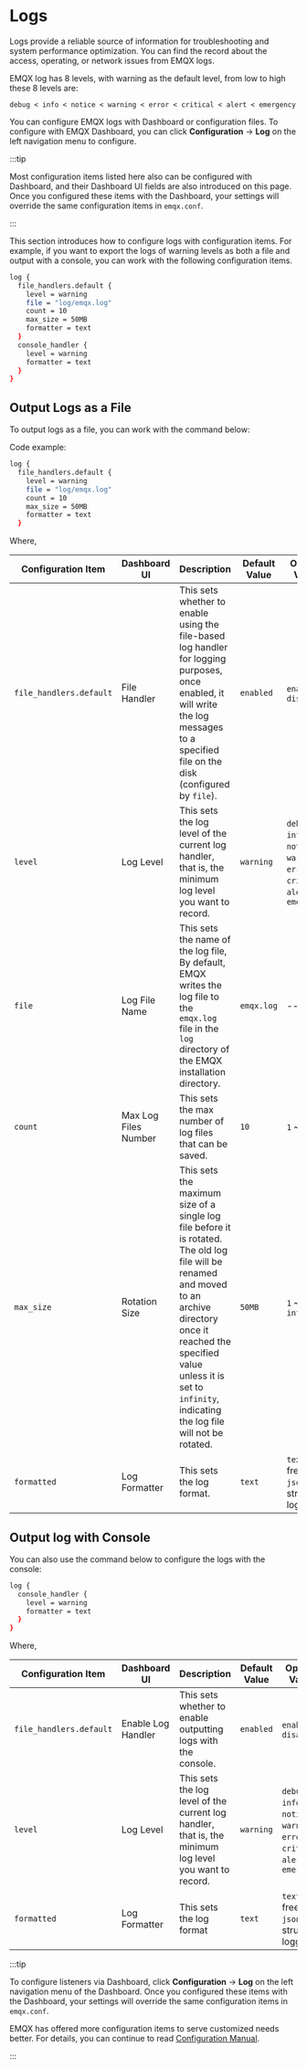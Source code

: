# Logs

Logs provide a reliable source of information for troubleshooting and system performance optimization. You can find the record about the access, operating, or network issues from EMQX logs.

EMQX log has 8 levels, with warning as the default level, from low to high these 8 levels are:

```
debug < info < notice < warning < error < critical < alert < emergency
```

<!-- for a more detailed description of each log level, see [Log and observability - Log](https://docs.emqx.com/en/enterprise/v5.0/observability/log.html). -->

You can configure EMQX logs with Dashboard or configuration files. To configure with EMQX Dashboard, you can click **Configuration** -> **Log** on the left navigation menu to configure. 

:::tip

Most configuration items listed here also can be configured with Dashboard, and their Dashboard UI fields are also introduced on this page. Once you configured these items with the Dashboard, your settings will override the same configuration items in `emqx.conf`.

:::

This section introduces how to configure logs with configuration items. For example, if you want to export the logs of warning levels as both a file and output with a console, you can work with the following configuration items. 

```bash
log {
  file_handlers.default {
    level = warning
    file = "log/emqx.log"
    count = 10
    max_size = 50MB
    formatter = text
  }
  console_handler {
    level = warning
    formatter = text
  }
}
```

## Output Logs as a File

To output logs as a file, you can work with the command below:

Code example:

```bash
log {
  file_handlers.default {
    level = warning
    file = "log/emqx.log"
    count = 10
    max_size = 50MB
    formatter = text
  }
```

 Where,

| Configuration Item      | Dashboard UI         | Description                                                  | Default Value | Optional Values                                              |
| ----------------------- | -------------------- | ------------------------------------------------------------ | ------------- | ------------------------------------------------------------ |
| `file_handlers.default` | File Handler         | This sets whether to enable using the file-based log handler for logging purposes, once enabled, it will write the log messages to a specified file on the disk (configured by `file`). | `enabled`     | `enable`, `disable`                                          |
| `level`                 | Log Level            | This sets the log level of the current log handler, that is, the minimum log level you want to record. | `warning`     | `debug`, `info`, `notice`, `warning`, `error`, `critical`, `alert`, `emergency` |
| `file`                  | Log File Name        | This sets the name of the log file, <br />By default, EMQX writes the log file to the `emqx.log` file in the `log` directory of the EMQX installation directory. | `emqx.log`    | --                                                           |
| `count`                 | Max Log Files Number | This sets the max number of log files that can be saved.     | `10`          | `1` ~ `2,048`                                                |
| `max_size`              | Rotation Size        | This sets the maximum size of a single log file before it is rotated. The old log file will be renamed and moved to an archive directory once it reached the specified value unless it is set to `infinity`, indicating the log file will not be rotated. | `50MB`        | `1` ~ `infinity`                                             |
| `formatted`             | Log Formatter        | This sets the log format.                                    | `text`        | `text` for free text<br /> `json` for structured logging       |

## Output log with Console

You can also use the command below to configure the logs with the console:

```bash
log {
  console_handler {
    level = warning
    formatter = text
  }
}
```

Where, 

| Configuration Item      | Dashboard UI       | Description                                                  | Default Value | Optional Values                                              |
| ----------------------- | ------------------ | ------------------------------------------------------------ | ------------- | ------------------------------------------------------------ |
| `file_handlers.default` | Enable Log Handler | This sets whether to enable outputting logs with the console. | `enabled`     | `enable`, `disable`                                          |
| `level`                 | Log Level          | This sets the log level of the current log handler, that is, the minimum log level you want to record. | `warning`     | `debug`, `info`, `notice`, `warning`, `error`, `critical`, `alert`, `emergency` |
| `formatted`             | Log Formatter      | This sets the log format                                     | `text`        | `text` for free text<br /> `json` for structured logging       |

:::tip

To configure listeners via Dashboard,  click **Configuration** -> **Log** on the left navigation menu of the Dashboard. Once you configured these items with the Dashboard, your settings will override the same configuration items in `emqx.conf`.

EMQX has offered more configuration items to serve customized needs better. For details, you can continue to read [Configuration Manual](https://docs.emqx.com/en/enterprise/v${EE_VERSION}/hocon/).

:::